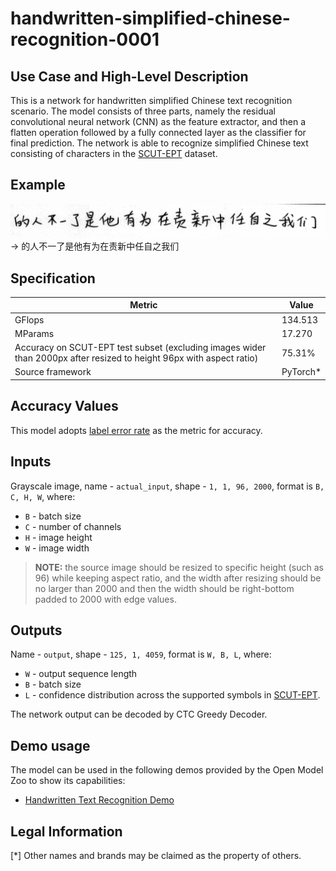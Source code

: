 # handwritten-simplified-chinese-recognition-0001

## Use Case and High-Level Description

This is a network for handwritten simplified Chinese text recognition scenario. The model consists of three parts, namely the residual convolutional neural network (CNN) as the feature extractor, and then a flatten operation followed  by a fully connected layer as the classifier for final prediction. The network is able to recognize simplified Chinese text consisting of characters in the [SCUT-EPT](https://github.com/HCIILAB/SCUT-EPT_Dataset_Release) dataset.

## Example

![](./assets/handwritten-simplified-chinese-recognition-0001.png) -> 的人不一了是他有为在责新中任自之我们

## Specification

| Metric                                                                                                               | Value      |
|----------------------------------------------------------------------------------------------------------------------|------------|
| GFlops                                                                                                               | 134.513    |
| MParams                                                                                                              | 17.270     |
| Accuracy on SCUT-EPT test subset (excluding images wider than 2000px after resized to height 96px with aspect ratio) | 75.31%     |
| Source framework                                                                                                     | PyTorch\*  |

## Accuracy Values

This model adopts [label error rate](https://dl.acm.org/doi/abs/10.1145/1143844.1143891) as the metric for accuracy.

## Inputs

Grayscale image, name - `actual_input`, shape - `1, 1, 96, 2000`, format is `B, C, H, W`, where:

- `B` - batch size
- `C` - number of channels
- `H` - image height
- `W` - image width

> **NOTE:**  the source image should be resized to specific height (such as 96) while keeping aspect ratio, and the width after resizing should be no larger than 2000 and then the width should be right-bottom padded to 2000 with edge values.

## Outputs

Name - `output`, shape - `125, 1, 4059`, format is `W, B, L`, where:

- `W` - output sequence length
- `B` - batch size
- `L` - confidence distribution across the supported symbols in [SCUT-EPT](https://github.com/HCIILAB/SCUT-EPT_Dataset_Release).

The network output can be decoded by CTC Greedy Decoder.

## Demo usage

The model can be used in the following demos provided by the Open Model Zoo to show its capabilities:

* [Handwritten Text Recognition Demo](../../../demos/handwritten_text_recognition_demo/python/README.md)

## Legal Information
[*] Other names and brands may be claimed as the property of others.
